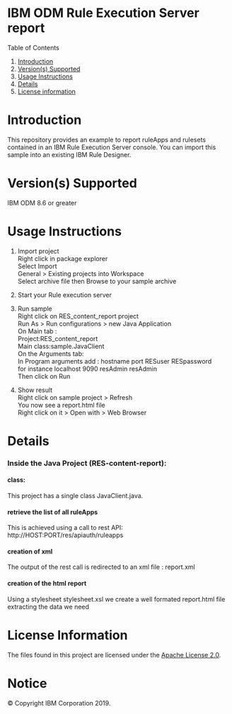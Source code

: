# IBM ODM Rule Execution Server report

Table of Contents

1. [Introduction](#intro)
2. [Version(s) Supported](#versions)
3. [Usage Instructions](#instruction)
4. [Details](#details)
5. [License information](#license)

Introduction<a name="intro"></a>
============

This repository provides an example to report ruleApps and rulesets contained in an IBM Rule Execution Server console.
You can import this sample into an existing IBM Rule Designer.

Version(s) Supported<a name="versions"></a>
====================

IBM ODM 8.6 or greater

Usage Instructions<a name="instruction"></a>
===================

1. Import project
<br>Right click in package explorer
<br>Select Import
<br>General > Existing projects into Workspace
<br>Select archive file then Browse to your sample archive

2. Start your Rule execution server

3. Run sample
<br>Right click on RES_content_report project
<br>Run As > Run configurations > new Java Application
<br>On Main tab :
<br>Project:RES_content_report
<br>Main class:sample.JavaClient
<br>On the Arguments tab:
<br>In Program arguments add : hostname port RESuser RESpassword
<br>for instance localhost 9090 resAdmin resAdmin
<br>Then click on Run

5. Show result
<br>Right click on sample project > Refresh
<br>You now see a report.html file
<br>Right click on it > Open with > Web Browser

Details<a name="details"></a>
============

### Inside the Java Project (RES-content-report):

#### class:

This project has a single class JavaClient.java.

#### retrieve the list of all ruleApps
This is achieved using a call to rest API:
<br>http://HOST:PORT/res/apiauth/ruleapps

#### creation of xml
The output of the rest call is redirected to an xml file : report.xml

#### creation of the html report
Using a stylesheet stylesheet.xsl we create a well formated report.html file extracting the data we need

License Information<a name="license"></a>
====================
The files found in this project are licensed under the [Apache License 2.0](LICENSE).

# Notice
© Copyright IBM Corporation 2019.
